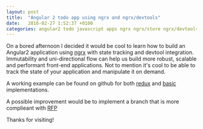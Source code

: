 ```yaml
---
layout: post
title:  "Angular 2 todo app using ngrx and ngrx/devtools"
date:   2016-02-27 1:52:37 +0100
categories: angular2 todo javascript apps ngrx ngrx/store ngrx/devtools
---
```


On a bored afternoon I decided it would be cool to learn how to build an Angular2 application using [ngrx](https://github.com/ngrx) with state tracking and devtool integration. Immutability and uni-directional flow can help us build more robust, scalable and performant front-end applications. Not to mention it's cool to be able to track the state of your application and manipulate it on demand.

A working example can be found on github for both [redux](https://github.com/spawnius/angular2-todo/tree/redux) and [basic](https://github.com/spawnius/angular2-todo) implementations.

A possible improvement would be to implement a branch that is more complieant with [RFP](https://en.wikipedia.org/wiki/Functional_reactive_programming)

Thanks for visiting!
